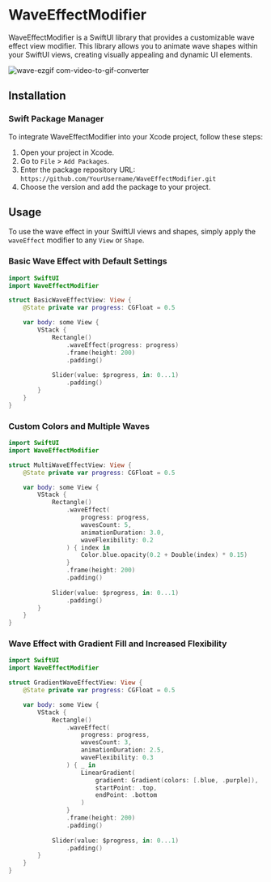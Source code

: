 # WaveEffectModifier

WaveEffectModifier is a SwiftUI library that provides a customizable wave effect view modifier. This library allows you to animate wave shapes within your SwiftUI views, creating visually appealing and dynamic UI elements.

![wave-ezgif com-video-to-gif-converter](https://github.com/user-attachments/assets/8f9ecbe4-d38e-46fa-b2e6-8dab4f087b65)

## Installation

### Swift Package Manager

To integrate WaveEffectModifier into your Xcode project, follow these steps:

1. Open your project in Xcode.
2. Go to `File` > `Add Packages`.
3. Enter the package repository URL: `https://github.com/YourUsername/WaveEffectModifier.git`
4. Choose the version and add the package to your project.

## Usage

To use the wave effect in your SwiftUI views and shapes, simply apply the `waveEffect` modifier to any `View` or `Shape`.

### Basic Wave Effect with Default Settings

```swift
import SwiftUI
import WaveEffectModifier

struct BasicWaveEffectView: View {
    @State private var progress: CGFloat = 0.5

    var body: some View {
        VStack {
            Rectangle()
                .waveEffect(progress: progress)
                .frame(height: 200)
                .padding()
            
            Slider(value: $progress, in: 0...1)
                .padding()
        }
    }
}
```

### Custom Colors and Multiple Waves

```swift
import SwiftUI
import WaveEffectModifier

struct MultiWaveEffectView: View {
    @State private var progress: CGFloat = 0.5

    var body: some View {
        VStack {
            Rectangle()
                .waveEffect(
                    progress: progress,
                    wavesCount: 5,
                    animationDuration: 3.0,
                    waveFlexibility: 0.2
                ) { index in
                    Color.blue.opacity(0.2 + Double(index) * 0.15)
                }
                .frame(height: 200)
                .padding()
            
            Slider(value: $progress, in: 0...1)
                .padding()
        }
    }
}
```


### Wave Effect with Gradient Fill and Increased Flexibility

```swift
import SwiftUI
import WaveEffectModifier

struct GradientWaveEffectView: View {
    @State private var progress: CGFloat = 0.5

    var body: some View {
        VStack {
            Rectangle()
                .waveEffect(
                    progress: progress,
                    wavesCount: 3,
                    animationDuration: 2.5,
                    waveFlexibility: 0.3
                ) { _ in
                    LinearGradient(
                        gradient: Gradient(colors: [.blue, .purple]),
                        startPoint: .top,
                        endPoint: .bottom
                    )
                }
                .frame(height: 200)
                .padding()
            
            Slider(value: $progress, in: 0...1)
                .padding()
        }
    }
}
```








